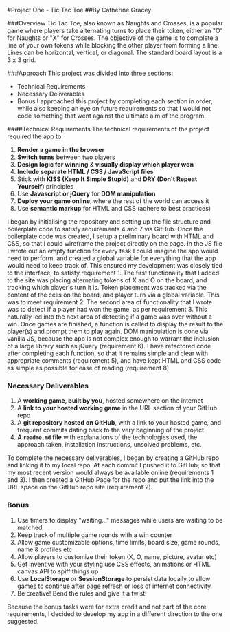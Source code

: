 #Project One - Tic Tac Toe
##By Catherine Gracey

###Overview
Tic Tac Toe, also known as Naughts and Crosses, is a popular game where players take alternating turns to place their token, either an "O" for Naughts or "X" for Crosses. The objective of the game is to complete a line of your own tokens while blocking the other player from forming a line. Lines can be horizontal, vertical, or diagonal. The standard board layout is a 3 x 3 grid.

###Approach
This project was divided into three sections:
- Technical Requirements
- Necessary Deliverables
- Bonus
I approached this project by completing each section in order, while also keeping an eye on future requirements so that I would not code something that went against the ultimate aim of the program.

####Technical Requirements
The technical requirements of the project required the app to:
1. **Render a game in the browser**
2. **Switch turns** between two players
3. **Design logic for winning** & **visually display which player won**
4. **Include separate HTML / CSS / JavaScript files**
5. Stick with **KISS (Keep It Simple Stupid)** and **DRY (Don't Repeat Yourself)** principles
6. Use **Javascript or jQuery** for **DOM manipulation**
7. **Deploy your game online**, where the rest of the world can access it
8. Use **semantic markup** for HTML and CSS (adhere to best practices)

I began by initialising the repository and setting up the file structure and boilerplate code to satisfy requirements 4 and 7 via GitHub.
Once the boilerplate code was created, I setup a preliminary board with HTML and CSS, so that I could wireframe the project directly on the page. In the JS file I wrote out an empty function for every task I could imagine the app would need to perform, and created a global variable for everything that the app would need to keep track of. This ensured my development was closely tied to the interface, to satisfy requirement 1.
The first functionality that I added to the site was placing alternating tokens of X and O on the board, and tracking which player's turn it is. Token placement was tracked via the content of the cells on the board, and player turn via a global variable. This was to meet requirement 2.
The second area of functionality that I wrote was to detect if a player had won the game, as per requirement 3. This naturally led into the next area of detecting if a game was over without a win. Once games are finished, a function is called to display the result to the player(s) and prompt them to play again.
DOM manipulation is done via vanilla JS, because the app is not complex enough to warrant the inclusion of a large library such as jQuery (requirement 6). I have refactored code after completing each function, so that it remains simple and clear with appropriate comments (requirement 5), and have kept HTML and CSS code as simple as possible for ease of reading (requirement 8).

### Necessary Deliverables
1. A **working game, built by you**, hosted somewhere on the internet
2. A **link to your hosted working game** in the URL section of your GitHub repo
3. A **git repository hosted on GitHub**, with a link to your hosted game, and frequent commits dating back to the very beginning of the project
4. **A ``readme.md`` file** with explanations of the technologies used, the approach taken, installation instructions, unsolved problems, etc.

To complete the necessary deliverables, I began by creating a GitHub repo and linking it to my local repo. At each commit I pushed it to GitHub, so that my most recent version would always be available online (requirements 1 and 3). I then created a GitHub Page for the repo and put the link into the URL space on the GitHub repo site (requirement 2).

### Bonus
1. Use timers to display "waiting..." messages while users are waiting to be matched
2. Keep track of multiple game rounds with a win counter
3. Allow game customizable options, time limits, board size, game rounds, name & profiles etc  
4. Allow players to customize their token (X, O, name, picture, avatar etc)
5. Get inventive with your styling use CSS effects, animations or HTML canvas API to spiff things up
6. Use **LocalStorage** or **SessionStorage** to persist data locally to allow games to continue after page refresh or loss of internet connectivity
7. Be creative! Bend the rules and give it a twist!

Because the bonus tasks were for extra credit and not part of the core requirements, I decided to develop my app in a different direction to the one suggested.
